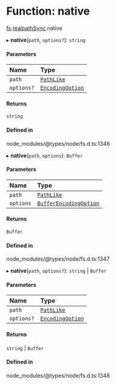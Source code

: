 # Function: native

[fs](../modules/fs.md).[realpathSync](../modules/fs.realpathSync-1.md).native

▸ **native**(`path`, `options?`): `string`

#### Parameters

| Name | Type |
| :------ | :------ |
| `path` | [`PathLike`](../types/fs.PathLike.md) |
| `options?` | [`EncodingOption`](../types/fs.EncodingOption.md) |

#### Returns

`string`

#### Defined in

node_modules/@types/node/fs.d.ts:1346

▸ **native**(`path`, `options`): `Buffer`

#### Parameters

| Name | Type |
| :------ | :------ |
| `path` | [`PathLike`](../types/fs.PathLike.md) |
| `options` | [`BufferEncodingOption`](../types/fs.BufferEncodingOption.md) |

#### Returns

`Buffer`

#### Defined in

node_modules/@types/node/fs.d.ts:1347

▸ **native**(`path`, `options?`): `string` \| `Buffer`

#### Parameters

| Name | Type |
| :------ | :------ |
| `path` | [`PathLike`](../types/fs.PathLike.md) |
| `options?` | [`EncodingOption`](../types/fs.EncodingOption.md) |

#### Returns

`string` \| `Buffer`

#### Defined in

node_modules/@types/node/fs.d.ts:1348
